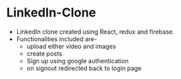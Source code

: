 # LinkedIn-Clone

- LinkedIn clone created using React, redux and firebase.
- Functionalities included are-
  - upload either video and images
  - create posts
  - Sign up using google authentication
  - on signout redirected back to login page

